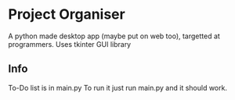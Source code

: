 # Project Organiser
A python made desktop app (maybe put on web too), targetted at programmers.
Uses tkinter GUI library

## Info
To-Do list is in main.py
To run it just run main.py and it should work.
